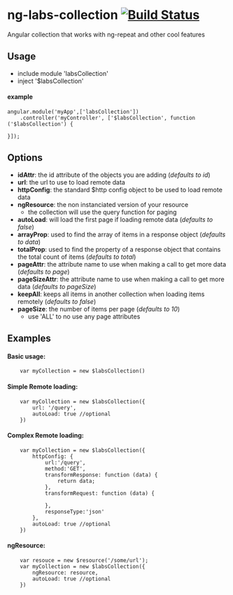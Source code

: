 ng-labs-collection [![Build Status](https://travis-ci.org/bertramdev/ng-labs-collection.png?branch=master)](https://travis-ci.org/bertramdev/ng-labs-collection)
==================

Angular collection that works with ng-repeat and other cool features

## Usage

* include module 'labsCollection'
* inject '$labsCollection'


#### example
```
angular.module('myApp',['labsCollection'])
	.controller('myController', ['$labsCollection', function ('$labsCollection') {

}]);
``` 


## Options

* __idAttr__: the id attribute of the objects you are adding (*defaults to id*)
* __url__: the url to use to load remote data
* __httpConfig__: the standard $http config object to be used to load remote data
* __ngResource__: the non instanciated version of your resource
  * the collection will use the query function for paging
* __autoLoad__: will load the first page if loading remote data (*defaults to false*)
* __arrayProp__: used to find the array of items in a response object (*defaults to data*)
* __totalProp__: used to find the property of a response object that contains the total count of items (*defaults to total*)
* __pageAttr__: the attribute name to use when making a call to get more data (*defaults to page*)
* __pageSizeAttr__: the attribute name to use when making a call to get more data (*defaults to pageSize*)
* __keepAll__: keeps all items in another collection when loading items remotely (*defaults to false*)
* __pageSize__: the number of items per page (*defaults to 10*)
   * use 'ALL' to no use any page attributes

## Examples

#### Basic usage:

```
	var myCollection = new $labsCollection()
```

#### Simple Remote loading:

```
	var myCollection = new $labsCollection({
    	url: '/query',
        autoLoad: true //optional
    })
```

#### Complex Remote loading:

```
	var myCollection = new $labsCollection({
    	httpConfig: {
			url:'/query',
			method:'GET',
			transformResponse: function (data) {
				return data;
			},
			transformRequest: function (data) {

			},
			responseType:'json'
		},
        autoLoad: true //optional
    })
```

#### ngResource:

```
	var resouce = new $resource('/some/url');
	var myCollection = new $labsCollection({
    	ngResource: resource,
        autoLoad: true //optional
    })
```